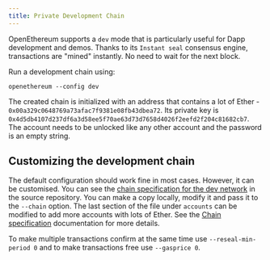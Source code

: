 ```yaml
---
title: Private Development Chain
---
```


OpenEthereum supports a `dev` mode that is particularly useful for Dapp development and demos. Thanks to its `Instant seal` consensus engine, transactions are "mined" instantly. No need to wait for the next block.  

Run a development chain using:
```
openethereum --config dev
```

The created chain is initialized with an address that contains a lot of Ether - `0x00a329c0648769a73afac7f9381e08fb43dbea72`. Its private key is `0x4d5db4107d237df6a3d58ee5f70ae63d73d7658d4026f2eefd2f204c81682cb7`. The account needs to be unlocked like any other account and the password is an empty string.

## Customizing the development chain

The default configuration should work fine in most cases. However, it can be customised. You can see the [chain specification for the dev network](https://github.com/openethereum/openethereum/blob/master/ethcore/res/instant_seal.json) in the source repository. You can make a copy locally, modify it and pass it to the `--chain` option. The last section of the file under `accounts` can be modified to add more accounts with lots of Ether. See the [Chain specification](Chain-specification) documentation for more details.

To make multiple transactions confirm at the same time use `--reseal-min-period 0` and to make transactions free use `--gasprice 0`.
